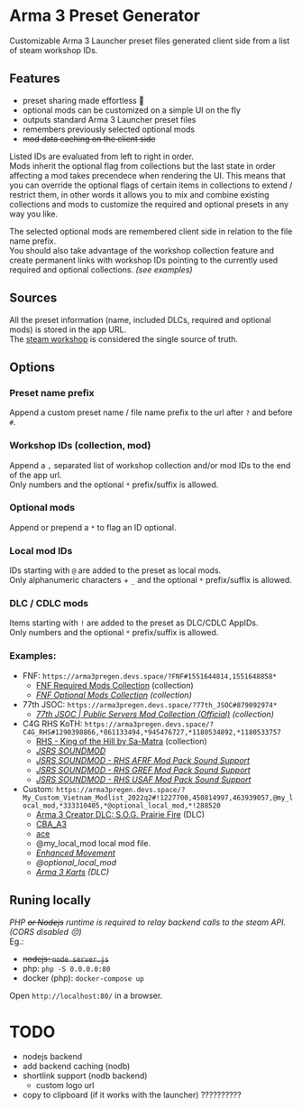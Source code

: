 # Arma 3 Preset Generator
Customizable Arma 3 Launcher preset files generated client side from a list of steam workshop IDs.

## Features
 * preset sharing made effortless 💚
 * optional mods can be customized on a simple UI on the fly
 * outputs standard Arma 3 Launcher preset files
 * remembers previously selected optional mods
 * ~~mod data caching on the client side~~

Listed IDs are evaluated from left to right in order.  
Mods inherit the optional flag from collections but the last state in order affecting a mod takes precendece when rendering the UI. This means that you can override the optional flags of certain items in collections to extend / restrict them, in other words it allows you to mix and combine existing collections and mods to customize the required and optional presets in any way you like.  

The selected optional mods are remembered client side in relation to the file name prefix.  
You should also take advantage of the workshop collection feature and create permanent links with workshop IDs pointing to the currently used required and optional collections. _(see examples)_

## Sources
All the preset information (name, included DLCs, required and optional mods) is stored in the app URL.  
The [steam workshop](https://steamcommunity.com/app/107410/workshop/) is considered the single source of truth.  

## Options
### Preset name prefix
Append a custom preset name / file name prefix to the url after `?` and before `#`.

### Workshop IDs (collection, mod)
Append a `,` separated list of workshop collection and/or mod IDs to the end of the app url.  
Only numbers and the optional `*` prefix/suffix is allowed.

### Optional mods
Append or prepend a `*` to flag an ID optional.

### Local mod IDs
IDs starting with `@` are added to the preset as local mods.  
Only alphanumeric characters + `_` and the optional `*` prefix/suffix is allowed.

### DLC / CDLC mods
Items starting with `!` are added to the preset as DLC/CDLC AppIDs.  
Only numbers and the optional `*` prefix/suffix is allowed.

### Examples:
 * FNF: `https://arma3pregen.devs.space/?FNF#1551644814,1551648858*`
   * [FNF Required Mods Collection](https://steamcommunity.com/sharedfiles/filedetails/?id=1551644814) (collection)
   * _[FNF Optional Mods Collection](https://steamcommunity.com/sharedfiles/filedetails/?id=1551648858) (collection)_
 * 77th JSOC: `https://arma3pregen.devs.space/?77th_JSOC#879092974*`
   * _[77th JSOC | Public Servers Mod Collection (Official)](https://steamcommunity.com/sharedfiles/filedetails/?id=879092974) (collection)_
 * C4G RHS KoTH: `https://arma3pregen.devs.space/?C4G_RHS#1290398866,*861133494,*945476727,*1180534892,*1180533757`
   * [RHS - King of the Hill by Sa-Matra](https://steamcommunity.com/sharedfiles/filedetails/?id=1290398866) (collection)
   * _[JSRS SOUNDMOD](https://steamcommunity.com/sharedfiles/filedetails/?id=861133494)_
   * _[JSRS SOUNDMOD - RHS AFRF Mod Pack Sound Support](https://steamcommunity.com/sharedfiles/filedetails/?id=945476727)_
   * _[JSRS SOUNDMOD - RHS GREF Mod Pack Sound Support](https://steamcommunity.com/sharedfiles/filedetails/?id=1180534892)_
   * _[JSRS SOUNDMOD - RHS USAF Mod Pack Sound Support](https://steamcommunity.com/sharedfiles/filedetails/?id=1180533757)_
 * Custom: `https://arma3pregen.devs.space/?My_Custom_Vietnam_Modlist_2022q2#!1227700,450814997,463939057,@my_local_mod,*333310405,*@optional_local_mod,*!288520`
   * [Arma 3 Creator DLC: S.O.G. Prairie Fire](https://store.steampowered.com/app/1227700) (DLC)
   * [CBA_A3](https://steamcommunity.com/sharedfiles/filedetails/?id=450814997)
   * [ace](https://steamcommunity.com/sharedfiles/filedetails/?id=463939057)
   * @my_local_mod local mod file.
   * _[Enhanced Movement](https://steamcommunity.com/sharedfiles/filedetails/?id=333310405)_
   * _@optional_local_mod_
   * _[Arma 3 Karts](https://store.steampowered.com/app/288520) (DLC)_

## Runing locally
_PHP ~~or Nodejs~~ runtime is required to relay backend calls to the steam API. (CORS disabled 😔)_  
Eg.:  
 - ~~nodejs: `node server.js`~~
 - php: `php -S 0.0.0.0:80`
 - docker (php): `docker-compose up`

Open `http://localhost:80/` in a browser.  

# TODO
 * nodejs backend
 * add backend caching (nodb)
 * shortlink support (nodb backend)
   * custom logo url
 * copy to clipboard (if it works with the launcher) ??????????

